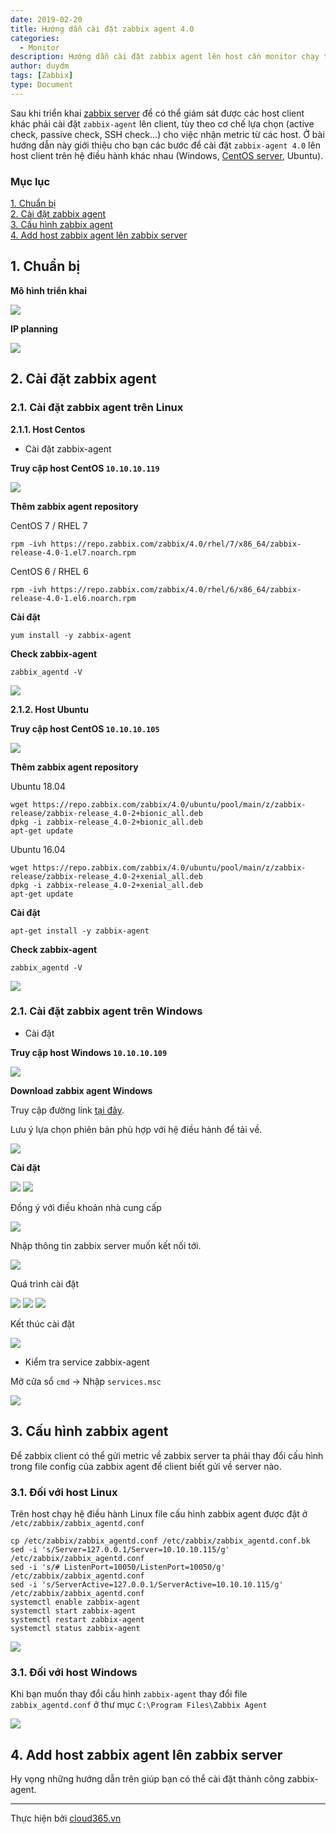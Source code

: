 ```yaml
---
date: 2019-02-20
title: Hướng dẫn cài đặt zabbix agent 4.0
categories:
  - Monitor
description: Hướng dẫn cài đặt zabbix agent lên host cần monitor chạy trên các hệ điều hành Centos, Ubuntu, Linux.
author: duydm
tags: [Zabbix]
type: Document
---
```


Sau khi triển khai <a href="https://blog.cloud365.vn/monitor/cai-dat-zabbix-4-lts-tren-centos7/" target="_blank">zabbix server</a> để có thể giám sát được các host client khác phải cài đặt `zabbix-agent` lên client, tùy theo cơ chế lựa chọn (active check, passive check, SSH check...) cho việc nhận metric từ các host. Ở bài hướng dẫn này giới thiệu cho bạn các bước để cài đặt `zabbix-agent 4.0` lên host client trên hệ điều hành khác nhau (Windows, <a href="https://blog.cloud365.vn/linux/huong-dan-cai-dat-centos7/" target="_blank">CentOS server</a>, Ubuntu).

### Mục lục

[1. Chuẩn bị](#chuanbi)<br>
[2. Cài đặt zabbix agent](#setup)<br>
[3. Cấu hình zabbix agent](#config)<br>
[4. Add host zabbix agent lên zabbix server](#host)<br>

<a name="chuanbi"></a>
## 1. Chuẩn bị

**Mô hình triển khai**

![](/images/img-agent-zabbix/topo-agent.png)

**IP planning**

![](/images/img-agent-zabbix/Screenshot_978.png)

<a name="setup"></a>
## 2. Cài đặt zabbix agent

### 2.1. Cài đặt zabbix agent trên Linux

**2.1.1. Host Centos**

+ Cài đặt zabbix-agent

**Truy cập host CentOS `10.10.10.119`**

![](/images/img-agent-zabbix/Screenshot_1001.png)

**Thêm zabbix agent repository**

CentOS 7 / RHEL 7

```
rpm -ivh https://repo.zabbix.com/zabbix/4.0/rhel/7/x86_64/zabbix-release-4.0-1.el7.noarch.rpm
```

CentOS 6 / RHEL 6

```
rpm -ivh https://repo.zabbix.com/zabbix/4.0/rhel/6/x86_64/zabbix-release-4.0-1.el6.noarch.rpm
```

**Cài đặt**

```
yum install -y zabbix-agent
```

**Check zabbix-agent**

```
zabbix_agentd -V
```
![](/images/img-agent-zabbix/Screenshot_981.png)

**2.1.2. Host Ubuntu**

**Truy cập host CentOS `10.10.10.105`**

![](/images/img-agent-zabbix/Screenshot_983.png)

**Thêm zabbix agent repository**

Ubuntu 18.04

```
wget https://repo.zabbix.com/zabbix/4.0/ubuntu/pool/main/z/zabbix-release/zabbix-release_4.0-2+bionic_all.deb
dpkg -i zabbix-release_4.0-2+bionic_all.deb
apt-get update
```

Ubuntu 16.04

```
wget https://repo.zabbix.com/zabbix/4.0/ubuntu/pool/main/z/zabbix-release/zabbix-release_4.0-2+xenial_all.deb
dpkg -i zabbix-release_4.0-2+xenial_all.deb
apt-get update
```

**Cài đặt**

```
apt-get install -y zabbix-agent
```

**Check zabbix-agent**

```
zabbix_agentd -V
```
![](/images/img-agent-zabbix/Screenshot_984.png)

### 2.1. Cài đặt zabbix agent trên Windows

+ Cài đặt

**Truy cập host Windows `10.10.10.109`**

![](/images/img-agent-zabbix/Screenshot_990.png)

**Download zabbix agent Windows**

Truy cập đường link <a href="http://www.suiviperf.com/zabbix/old/" target="_blank">tại đây</a>.

Lưu ý lựa chọn phiên bản phù hợp với hệ điều hành để tải về.

![](/images/img-agent-zabbix/Screenshot_988.png)


**Cài đặt**

![](/images/img-agent-zabbix/Screenshot_991.png)
![](/images/img-agent-zabbix/Screenshot_992.png)

Đồng ý với điều khoản nhà cung cấp

![](/images/img-agent-zabbix/Screenshot_993.png)

Nhập thông tin zabbix server muốn kết nối tới.

![](/images/img-agent-zabbix/Screenshot_994.png)

Quá trình cài đặt

![](/images/img-agent-zabbix/Screenshot_995.png)
![](/images/img-agent-zabbix/Screenshot_996.png)
![](/images/img-agent-zabbix/Screenshot_997.png)

Kết thúc cài đặt

![](/images/img-agent-zabbix/Screenshot_998.png)

+ Kiểm tra service zabbix-agent

Mở cửa sổ `cmd` -> Nhập `services.msc`

![](/images/img-agent-zabbix/Screenshot_999.png)

<a name="config"></a>
## 3. Cấu hình zabbix agent

Để zabbix client có thể gửi metric về zabbix server ta phải thay đổi cấu hình trong file config của zabbix agent để client biết gửi về server nào.

### 3.1. Đối với host Linux

Trên host chạy hệ điều hành Linux file cấu hình zabbix agent được đặt ở `/etc/zabbix/zabbix_agentd.conf`

```
cp /etc/zabbix/zabbix_agentd.conf /etc/zabbix/zabbix_agentd.conf.bk
sed -i 's/Server=127.0.0.1/Server=10.10.10.115/g' /etc/zabbix/zabbix_agentd.conf
sed -i 's/# ListenPort=10050/ListenPort=10050/g' /etc/zabbix/zabbix_agentd.conf
sed -i 's/ServerActive=127.0.0.1/ServerActive=10.10.10.115/g' /etc/zabbix/zabbix_agentd.conf
systemctl enable zabbix-agent
systemctl start zabbix-agent
systemctl restart zabbix-agent
systemctl status zabbix-agent
```

![](/images/img-agent-zabbix/Screenshot_985.png)

### 3.1. Đối với host Windows

Khi bạn muốn thay đổi cấu hình `zabbix-agent` thay đổi file `zabbix_agentd.conf` ở thư mục `C:\Program Files\Zabbix Agent`

![](/images/img-agent-zabbix/Screenshot_1000.png)

<a name="host"></a>
## 4. Add host zabbix agent lên zabbix server


Hy vọng những hướng dẫn trên giúp bạn có thể cài đặt thành công zabbix-agent.

---
Thực hiện bởi <a href="https://cloud365.vn/" target="_blank">cloud365.vn</a>